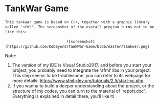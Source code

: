 # TankWar Game
	This tankwar game is based on C++, together with a graphic library called 'sfml'. The screenshot of the overall program turns out to be like this:

								![screenshot](https://github.com/Kobeyond/TankWar-Game/blob/master/tankwar.png)

Note:
1. The version of my IDE is Visual Studio2017, and before you start your project, you probably need to integrate the 'sfml' libs in your project. This step seems to be troublesome, you can refer to its webpage for more details: https://www.sfml-dev.org/tutorials/2.5/start-vc.php
2. If you wanna to build a deeper understanding about the project, or the structure of my codes, you can turn to the material of 'report.doc'. Everything is explained in detail there, you'll like it! 
